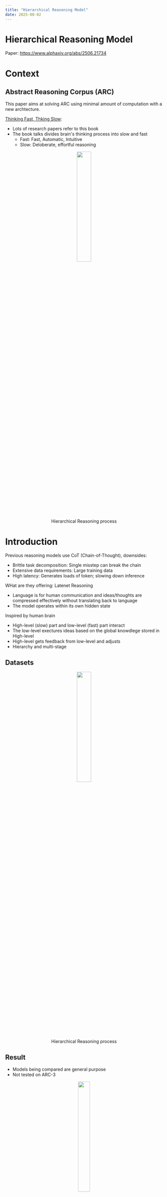 ```yaml
---
title: "Hierarchical Reasoning Model"
date: 2025-08-02
---
```


# Hierarchical Reasoning Model

Paper: https://www.alphaxiv.org/abs/2506.21734 

# Context

## Abstract Reasoning Corpus (ARC)

This paper aims at solving ARC using minimal amount of computation with a new archtecture.

[Thinking Fast, Thking Slow](https://www.amazon.ca/Thinking-Fast-Slow-Daniel-Kahneman/dp/0385676530/ref=sr_1_1?dib=eyJ2IjoiMSJ9.-A0A1M1omFejp_IgozA4EP-t1GVm1BQ5b-Fy4--sH2jlI4TkjH5jDyvsMB3QaPAWmCF8fXOUXeorzBGapyu2it_PQPmflA5bDZjX-53c4H18YuX2VsMXHhS8uW_w7evLbej2Za85-JUZQgwJ6jlg-YrHbJZ-6imVGBQ66MpfM1HgMxMjaPmFvhE_gyrI3Op5EaS7OJ32xEV12KFiEXVEOmGEy1aW1CSa9bD7_vBrEg8.Z5Dg9KuVJmWPXHz_m5w1mTEn1qFjLDwTbjmmHonIvIs&dib_tag=se&gad_source=1&hvadid=208395699259&hvdev=c&hvexpln=0&hvlocphy=9198282&hvnetw=g&hvocijid=11848890499679496705--&hvqmt=e&hvrand=11848890499679496705&hvtargid=kwd-300246672130&hydadcr=22462_9261645&keywords=thinking+fast+thinking+slow&mcid=19b38662bf3f3833bd2f70b228d7e847&qid=1754191073&s=books&sr=1-1):
* Lots of research papers refer to this book
* The book talks divides brain's thinking process into slow and fast
    * Fast: Fast, Automatic, Intuitive
    * Slow: Deloberate, effortful reasoning

<figure style="margin: 0 auto; text-align: center;">
    <img src='https://raw.githubusercontent.com/damoonsh/w/refs/heads/main/assets/images/slow_fast.gif' style='width: auto; height: 30%; '/>
    <figcaption>Hierarchical Reasoning process</figcaption>
</figure>

# Introduction

Previous reasoning models use CoT (Chain-of-Thought), downsides:
- Brittle task decomposition: Single misstep can break the chain
- Extensive data requirements: Large training data
- High latency: Generates loads of token; slowing down inference

WHat are they offering: Latenet Reasoning
- Language is for human communication and ideas/thoughts are compressed effectively without translating back to language
- The model operates within its own hidden state

Inspired by human brain
- High-level (slow) part and low-level (fast) part interact
- The low-level exectures ideas based on the global knowdlege stored in High-level
- High-level gets feedback from low-level and adjusts
- Hierarchy and multi-stage

## Datasets
<figure style="margin: 0 auto; text-align: center;">
    <img src='https://raw.githubusercontent.com/damoonsh/w/refs/heads/main/assets/images/h-rez-data.png' style='width: auto; height: 30%; '/>
    <figcaption>Hierarchical Reasoning process</figcaption>
</figure>

## Result

- Models being compared are general purpose
- Not tested on ARC-3

<figure style="text-align: center;">
      <img src='https://raw.githubusercontent.com/damoonsh/w/refs/heads/main/assets/images/h-reasoning-comparison.png' style='width: auto; height: 30%; '/>
      <figcaption style="text-align: center;">Comparison for ARC-1,2, and Soduku (Figure 1 from paper)</figcaption>
    </figure>


# Method

## Data + Augmentations

1000 From each (ARC, Sudoku, Maze) +  ==≥ 3,831,994
- ARC: transition/rotations/flips/color permutations
- Soduku: used band and digits permuations
- Maze: No change, raw data used

## H-L combo

- H-level updates after T steps of L-level
    - When L-level reeaches local equilibrium
- H-level's world-view changes; L-level resets -≥ new computation path
- N (number of H update) x L (number of l updates) increase the reasoning depth

<figure style="margin: 0 auto; text-align: center;">
    <img src='https://raw.githubusercontent.com/damoonsh/w/refs/heads/main/assets/images/h-rez.png' style='max-width: 48%; height: auto;'/>
    <figcaption>Hierarchical Reasoning process</figcaption>
</figure>

## Memory footprint

Backpropagation Through Time (BPTT) saves model parameters at each time step and backpropagates.
- Biological implausibility: Human brain does not do this 


This approach is O(1): Constant memory; uses **one-step gradient approximation**::uses the first and last state of H and L level, intermediary steps as constants.
- Aligns with idea of local rule in brian
- Brain does not utilize all previous computations for learning


# More Detailed Result

### ARC-AGI Performance Comparison (HRM vs. Baselines)

| Model | Size (Params) | ARC-AGI-1 (%) | ARC-AGI-2 (%) | Pretraining? | CoT Used? | Notes |
|-------|---------------|---------------|---------------|-------------|----------|-------|
| **No Pretraining + No CoT** *(Trained from scratch, minimal supervision)* | | | | | |
| HRM | ~27M | **40.3** | **5.0** | ❌ | ❌ | Proposed model; uses hierarchical recurrence, latent reasoning |
| Direct pred (8-layer Transformer) | ~27M | 15.8 | ~0.0 (implied) | ❌ | ❌ | Same size as HRM, but standard architecture fails on hard tasks |
| Liao & Gu (equivariant CNN) | ~10–50M (est.) | 15.8 | Not reported | ❌ | ❌ | Specialized architecture tailored to ARC; hand-designed inductive biases |
| | | | | | | |
| **Pretrained + CoT-Based** *(Large language models using step-by-step prompting)* | | | | | |
| o3-mini-high (GPT-4o variant) | ~48B | 34.5 | 1.3 | ✅ | ✅ | Top CoT model in evaluation; uses 128k context |
| Claude 3.7 8K | ~100–200B (est.) | 21.2 | 0.9 | ✅ | ✅ | Proprietary model; strong CoT capability |
| Deepseek R1 (est.) | ~100B+ | ~21.0 | ~0.0 | ✅ | ✅ | Estimated performance based on plot in paper |
| | | | | | | |
| **Pretrained + CoT (Other Notable Models)** | | | | | |
| AlphaGeometry 2 | ~100B+ | ~20–25 (est.) | Not tested | ✅ | ✅ | Specialized for geometric puzzles, not full ARC-AGI |
| GPT-4o (Base) | ~48B | ~30–35 (varies) | N/A | ✅ | ✅ | Public results vary; performance depends on prompt engineering |

---

### 🔍 Key Insights:

- **HRM is in a different league**: Despite using **no pretraining**, **no CoT**, and **1,000× fewer parameters**, it **outperforms all CoT-based models** on **ARC-AGI-1**.
- **Efficiency**: HRM achieves **40.3% on ARC-AGI-1** using only 960 training examples and 27M parameters — a level of data and parameter efficiency unmatched by any other model.
- **CoT limitations**: Even the strongest CoT models struggle with **ARC-AGI-2**, which requires **compositional, multi-step abstraction** — suggesting CoT has fundamental limits on novel reasoning.
- **Architecture > Scale**: HRM proves that **better internal reasoning design** can beat **scaling alone** — a shift from “bigger is better” to “deeper, structured computation wins.”

This hierarchical view underscores HRM’s significance: **it achieves superior reasoning not by being larger or more data-hungry, but by thinking differently — deeply, internally, and adaptively.**


# Related

Resembles these:
- VAEs, Diffusion
- [Intuitive physics understanding emerges from self-supervised pretraining on natural videos](https://www.alphaxiv.org/abs/2502.11831)
- [A Path Towards Autonomous Machine Intelligence](https://www.alphaxiv.org/abs/2306.02572)